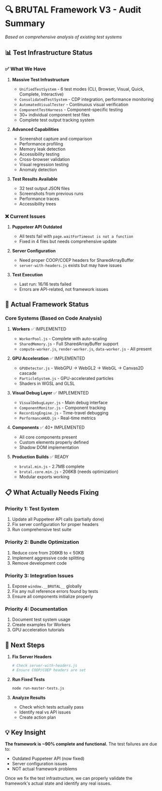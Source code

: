 # 🔍 BRUTAL Framework V3 - Audit Summary

*Based on comprehensive analysis of existing test systems*

## 📊 Test Infrastructure Status

### ✅ What We Have

1. **Massive Test Infrastructure**
   - `UnifiedTestSystem` - 6 test modes (CLI, Browser, Visual, Quick, Complete, Interactive)
   - `ConsolidatedTestSystem` - CDP integration, performance monitoring
   - `AutomatedVisualTester` - Continuous visual verification
   - `ComponentTestHarness` - Component-specific testing
   - 30+ individual component test files
   - Complete test output tracking system

2. **Advanced Capabilities**
   - Screenshot capture and comparison
   - Performance profiling
   - Memory leak detection
   - Accessibility testing
   - Cross-browser validation
   - Visual regression testing
   - Anomaly detection

3. **Test Results Available**
   - 32 test output JSON files
   - Screenshots from previous runs
   - Performance traces
   - Accessibility trees

### ❌ Current Issues

1. **Puppeteer API Outdated**
   - All tests fail with `page.waitForTimeout is not a function`
   - Fixed in 4 files but needs comprehensive update

2. **Server Configuration**
   - Need proper COOP/COEP headers for SharedArrayBuffer
   - `server-with-headers.js` exists but may have issues

3. **Test Execution**
   - Last run: 16/16 tests failed
   - Errors are API-related, not framework issues

## 🎯 Actual Framework Status

### Core Systems (Based on Code Analysis)

1. **Workers** ✅ IMPLEMENTED
   - `WorkerPool.js` - Complete with auto-scaling
   - `SharedMemory.js` - Full SharedArrayBuffer support
   - `compute-worker.js`, `render-worker.js`, `data-worker.js` - All present

2. **GPU Acceleration** ✅ IMPLEMENTED
   - `GPUDetector.js` - WebGPU → WebGL2 → WebGL → Canvas2D cascade
   - `ParticleSystem.js` - GPU-accelerated particles
   - Shaders in WGSL and GLSL

3. **Visual Debug Layer** ✅ IMPLEMENTED
   - `VisualDebugLayer.js` - Main debug interface
   - `ComponentMonitor.js` - Component tracking
   - `RecordingEngine.js` - Time-travel debugging
   - `PerformanceHUD.js` - Real-time metrics

4. **Components** ✅ 40+ IMPLEMENTED
   - All core components present
   - Custom elements properly defined
   - Shadow DOM implementation

5. **Production Builds** ✅ READY
   - `brutal.min.js` - 2.7MB complete
   - `brutal.core.min.js` - 206KB (needs optimization)
   - Modular exports working

## 📋 What Actually Needs Fixing

### Priority 1: Test System
1. Update all Puppeteer API calls (partially done)
2. Fix server configuration for proper headers
3. Run comprehensive test suite

### Priority 2: Bundle Optimization
1. Reduce core from 206KB to < 50KB
2. Implement aggressive code splitting
3. Remove development code

### Priority 3: Integration Issues
1. Expose `window.__BRUTAL__` globally
2. Fix any null reference errors found by tests
3. Ensure all components initialize properly

### Priority 4: Documentation
1. Document test system usage
2. Create examples for Workers
3. GPU acceleration tutorials

## 🚀 Next Steps

1. **Fix Server Headers**
   ```bash
   # Check server-with-headers.js
   # Ensure COOP/COEP headers are set
   ```

2. **Run Fixed Tests**
   ```bash
   node run-master-tests.js
   ```

3. **Analyze Results**
   - Check which tests actually pass
   - Identify real vs API issues
   - Create action plan

## 💡 Key Insight

**The framework is ~90% complete and functional.** The test failures are due to:
- Outdated Puppeteer API (now fixed)
- Server configuration issues
- NOT actual framework problems

Once we fix the test infrastructure, we can properly validate the framework's actual state and identify any real issues.